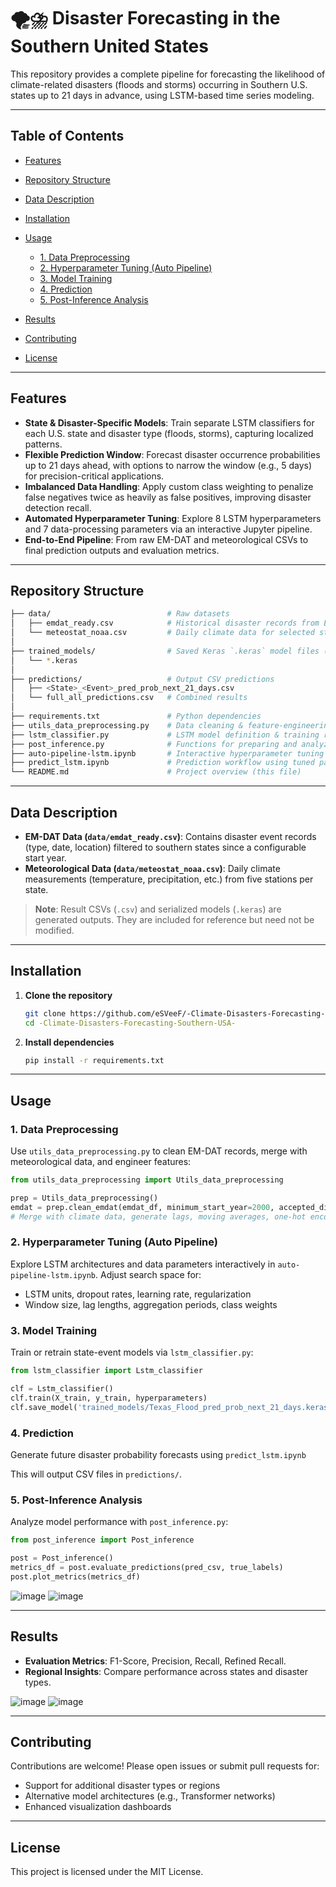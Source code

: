 # 🌪️⛈️ Disaster Forecasting in the Southern United States

This repository provides a complete pipeline for forecasting the likelihood of climate-related disasters (floods and storms) occurring in Southern U.S. states up to 21 days in advance, using LSTM-based time series modeling.

---

## Table of Contents

* [Features](#features)
* [Repository Structure](#repository-structure)
* [Data Description](#data-description)
* [Installation](#installation)
* [Usage](#usage)

  * [1. Data Preprocessing](#1-data-preprocessing)
  * [2. Hyperparameter Tuning (Auto Pipeline)](#2-hyperparameter-tuning-auto-pipeline)
  * [3. Model Training](#3-model-training)
  * [4. Prediction](#4-prediction)
  * [5. Post-Inference Analysis](#5-post-inference-analysis)
* [Results](#results)
* [Contributing](#contributing)
* [License](#license)

---

## Features

* **State & Disaster-Specific Models**: Train separate LSTM classifiers for each U.S. state and disaster type (floods, storms), capturing localized patterns.
* **Flexible Prediction Window**: Forecast disaster occurrence probabilities up to 21 days ahead, with options to narrow the window (e.g., 5 days) for precision-critical applications.
* **Imbalanced Data Handling**: Apply custom class weighting to penalize false negatives twice as heavily as false positives, improving disaster detection recall.
* **Automated Hyperparameter Tuning**: Explore 8 LSTM hyperparameters and 7 data-processing parameters via an interactive Jupyter pipeline.
* **End-to-End Pipeline**: From raw EM-DAT and meteorological CSVs to final prediction outputs and evaluation metrics.

---

## Repository Structure

```bash
├── data/                          # Raw datasets
│   ├── emdat_ready.csv            # Historical disaster records from EM-DAT
│   └── meteostat_noaa.csv         # Daily climate data for selected stations
│
├── trained_models/                # Saved Keras `.keras` model files (per state & disaster)
│   └── *.keras
│
├── predictions/                   # Output CSV predictions
│   ├── <State>_<Event>_pred_prob_next_21_days.csv
│   └── full_all_predictions.csv   # Combined results
│
├── requirements.txt               # Python dependencies
├── utils_data_preprocessing.py    # Data cleaning & feature-engineering utilities
├── lstm_classifier.py             # LSTM model definition & training routines
├── post_inference.py              # Functions for preparing and analyzing inference data
├── auto-pipeline-lstm.ipynb       # Interactive hyperparameter tuning & model pipeline
├── predict_lstm.ipynb             # Prediction workflow using tuned parameters
└── README.md                      # Project overview (this file)
```

---

## Data Description

* **EM-DAT Data (`data/emdat_ready.csv`)**: Contains disaster event records (type, date, location) filtered to southern states since a configurable start year.
* **Meteorological Data (`data/meteostat_noaa.csv`)**: Daily climate measurements (temperature, precipitation, etc.) from five stations per state.

> **Note**: Result CSVs (`.csv`) and serialized models (`.keras`) are generated outputs. They are included for reference but need not be modified.

---

## Installation

1. **Clone the repository**

   ```bash
   git clone https://github.com/eSVeeF/-Climate-Disasters-Forecasting-Southern-USA-.git
   cd -Climate-Disasters-Forecasting-Southern-USA-
   ```

2. **Install dependencies**

   ```bash
   pip install -r requirements.txt
   ```

---

## Usage

### 1. Data Preprocessing

Use `utils_data_preprocessing.py` to clean EM-DAT records, merge with meteorological data, and engineer features:

```python
from utils_data_preprocessing import Utils_data_preprocessing

prep = Utils_data_preprocessing()
emdat = prep.clean_emdat(emdat_df, minimum_start_year=2000, accepted_disasters_types=['Storm', 'Flood'])
# Merge with climate data, generate lags, moving averages, one-hot encoding, etc.
```

### 2. Hyperparameter Tuning (Auto Pipeline)

Explore LSTM architectures and data parameters interactively in `auto-pipeline-lstm.ipynb`. Adjust search space for:

* LSTM units, dropout rates, learning rate, regularization
* Window size, lag lengths, aggregation periods, class weights

### 3. Model Training

Train or retrain state-event models via `lstm_classifier.py`:

```python
from lstm_classifier import Lstm_classifier

clf = Lstm_classifier()
clf.train(X_train, y_train, hyperparameters)
clf.save_model('trained_models/Texas_Flood_pred_prob_next_21_days.keras')
```

### 4. Prediction

Generate future disaster probability forecasts using `predict_lstm.ipynb`

This will output CSV files in `predictions/`.

### 5. Post-Inference Analysis

Analyze model performance with `post_inference.py`:

```python
from post_inference import Post_inference

post = Post_inference()
metrics_df = post.evaluate_predictions(pred_csv, true_labels)
post.plot_metrics(metrics_df)
```
![image](https://github.com/user-attachments/assets/07433f9a-dbf5-48ca-8e8d-a9acfb41ae1b)
![image](https://github.com/user-attachments/assets/f16154f3-854b-4d6e-a4d9-afdd6dbdb48e)

---

## Results

* **Evaluation Metrics**: F1-Score, Precision, Recall, Refined Recall.
* **Regional Insights**: Compare performance across states and disaster types.

![image](https://github.com/user-attachments/assets/ca848384-88a4-40e4-8050-2b7302189bb1)
![image](https://github.com/user-attachments/assets/9ada4d18-fed4-4d54-b790-3ecf57d9c573)


---

## Contributing

Contributions are welcome! Please open issues or submit pull requests for:

* Support for additional disaster types or regions
* Alternative model architectures (e.g., Transformer networks)
* Enhanced visualization dashboards

---

## License

This project is licensed under the MIT License.
